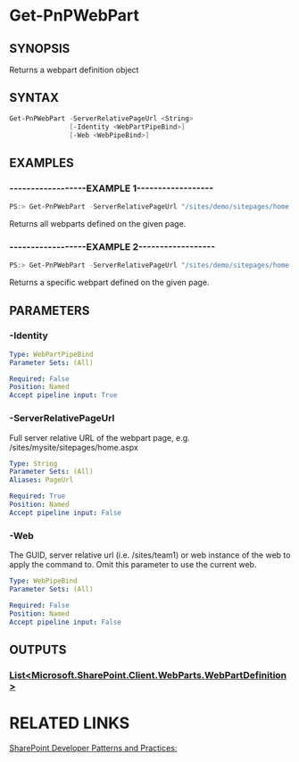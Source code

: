 # Get-PnPWebPart

## SYNOPSIS
Returns a webpart definition object

## SYNTAX 

```powershell
Get-PnPWebPart -ServerRelativePageUrl <String>
               [-Identity <WebPartPipeBind>]
               [-Web <WebPipeBind>]
```

## EXAMPLES

### ------------------EXAMPLE 1------------------
```powershell
PS:> Get-PnPWebPart -ServerRelativePageUrl "/sites/demo/sitepages/home.aspx"
```

Returns all webparts defined on the given page.

### ------------------EXAMPLE 2------------------
```powershell
PS:> Get-PnPWebPart -ServerRelativePageUrl "/sites/demo/sitepages/home.aspx" -Identity a2875399-d6ff-43a0-96da-be6ae5875f82
```

Returns a specific webpart defined on the given page.

## PARAMETERS

### -Identity


```yaml
Type: WebPartPipeBind
Parameter Sets: (All)

Required: False
Position: Named
Accept pipeline input: True
```

### -ServerRelativePageUrl
Full server relative URL of the webpart page, e.g. /sites/mysite/sitepages/home.aspx

```yaml
Type: String
Parameter Sets: (All)
Aliases: PageUrl

Required: True
Position: Named
Accept pipeline input: False
```

### -Web
The GUID, server relative url (i.e. /sites/team1) or web instance of the web to apply the command to. Omit this parameter to use the current web.

```yaml
Type: WebPipeBind
Parameter Sets: (All)

Required: False
Position: Named
Accept pipeline input: False
```

## OUTPUTS

### [List<Microsoft.SharePoint.Client.WebParts.WebPartDefinition>](https://msdn.microsoft.com/en-us/library/microsoft.sharepoint.client.webparts.webpartdefinition.aspx)

# RELATED LINKS

[SharePoint Developer Patterns and Practices:](http://aka.ms/sppnp)